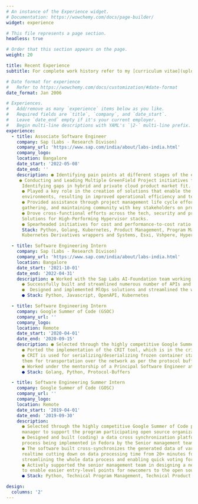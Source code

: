 ```yaml
---
# An instance of the Experience widget.
# Documentation: https://wowchemy.com/docs/page-builder/
widget: experience

# This file represents a page section.
headless: true

# Order that this section appears on the page.
weight: 20

title: Recent Experience
subtitle: For complete work history refer to my [curriculum vitae](uploads/cv.pdf).

# Date format for experience
#   Refer to https://wowchemy.com/docs/customization/#date-format
date_format: Jan 2006

# Experiences.
#   Add/remove as many `experience` items below as you like.
#   Required fields are `title`, `company`, and `date_start`.
#   Leave `date_end` empty if it's your current employer.
#   Begin multi-line descriptions with YAML's `|2-` multi-line prefix.
experience:
  - title: Associate Software Engineer
    company: Sap (Labs - Research Divison)
    company_url: 'https://www.sap.com/india/about/labs-india.html'
    company_logo: 
    location: Bangalore
    date_start: '2022-05-08'
    date_end: ''
    description: ● Identifying pain points at different stages of the enterprise customer journey and ideating and building solutions for Hybrid and Private Cloud Customers.  
     ● Conducting and Leading Multiple GreenField Project initiatives following Industry Trends and Insights and after
      Identifying gaps in hybrid and private cloud product market fit.
      ● Played a key role in the creation of solutions that enable the ability to run software anywhere in high-demand, critical
      environments, resulting in improved operational efficiency and team productivity
      ● Provided assistance through project management life cycle efforts, including scope of work analysis, requirements
      gathering, and maintaining community with key stakeholders on progress and change management initiatives
      ● Drove cross-functional efforts across the tech, security and product teams to build and optimize Cloud Native
      Solutions for High-Performing Hypervisor stacks.
      ● Spearheaded initiatives for cost and performance-to-cost ratio
      Stack: Python, Golang, Kubernetes, Product Management, Program Management, Technical Program Management
      Kubernetes Derivatives wrappers and Systems, Esxi, Vshpere, Hypervisors

  - title: Software Engineering Intern
    company: Sap (Labs - Research Divison)
    company_url: 'https://www.sap.com/india/about/labs-india.html'
    location: Bangalore
    date_start: '2021-10-01'
    date_end: '2022-04-31'
    description: ● Worked with the Sap Labs AI-Foundation team working on SAP's cutting edge ML and AI, cloud-based platform
      ● Successfully built and streamlined numerous number of APIs and microservices that are used by the cloud platform
      ●  Designed and implemented MlOps solutions and streamlined the whole pipeline to automate processes
      ● Stack: Python, Javascript, OpenAPI, Kubernetes

  - title: Software Engineering Intern
    company: Google Summer of Code (GSOC)
    company_url: ''
    company_logo:
    location: Remote
    date_start: '2020-04-01'
    date_end: '2020-09-15'
    description: ● Selected through the highly competitive Google Summer of Code program to work as a summer intern with the program-participating open source organization CRIU
      ● Ported the implementation of the CRIT tool, which is in the criu program package, from Python to Golang
      ● CRIT is used for serializing/deserializing frozen container state images and allowing editing, modifications and preparing
      them for transportation over the network as per the protocol buffer definitions
      ● Worked under the mentorship of a Principal Software Engineer at Red Hat to accomplish the project
      ● Stack: Golang, Python, Protocol-Buffers

  - title: Software Engineering Summer Intern
    company: Google Summer of Code (GOSC)
    company_url: ''
    company_logo:
    location: Remote
    date_start: '2019-04-01'
    date_end: '2019-09-30'
    description:  
      ● Selected through the highly competitive Google Summer of Code program to work in partnership with a Senior Program
      manager to support the program participating open source organization fedora.org (redhat subsidiary)
      ● Designed and built (coding) a data cross synchronization platform from the ground up for a new feature management
      process being implemented in Fedora by the Senior management team
      ● The software built cross-synchronizes the generated data of various services across each other using REST api and xml in
      realtime cutting down on data processing time from 20+ minutes for a single feature down to 20 seconds, thus
      streamlining the whole data process and enabling quick voting for new feature changes
      ● Actively supported the senior management team in designing a new feature change process and other program activities
      to enable easier entry-level points for newcomers to the open source project
      ● Stack: Python, Technical Program Management, Technical Product Development

design:
  columns: '2'
---
```

